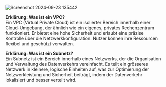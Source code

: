 ![Screenshot 2024-09-23 135442](https://github.com/user-attachments/assets/aaba33df-321c-4626-a2fa-342e2317b229)

**Erklärung: Was ist ein VPC?**  
Ein VPC (Virtual Private Cloud) ist ein isolierter Bereich innerhalb einer Cloud-Umgebung, der ähnlich wie ein eigenes, privates Rechenzentrum funktioniert. Er bietet eine hohe Sicherheit und erlaubt eine präzise Kontrolle über die Netzwerkkonfiguration. Nutzer können ihre Ressourcen flexibel und geschützt verwalten.

**Erklärung: Was ist ein Subnetz?**  
Ein Subnetz ist ein Bereich innerhalb eines Netzwerks, der die Organisation und Verwaltung des Datenverkehrs vereinfacht. Es teilt ein grösseres Netzwerk in kleinere, logische Einheiten auf, was zur Optimierung der Netzwerkleistung und Sicherheit beiträgt, indem der Datenverkehr lokalisiert und besser verteilt wird.
